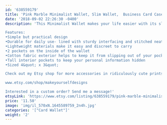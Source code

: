 ```yaml
---
id: '638559179'
title: 'Pink Marble Minimalist Wallet, Slim Wallet,  Business Card Case, Travel Wallet, Vegan Wallet, Small Wallet, Card Wallet, Credit Card Holder'
date: '2018-09-02 22:26:30 -0400'
description: 'This Minimalist Wallet makes your life easier with its slim design, making it easy to keep a wallet in your pocket. Functioning as a regular wallet, it easily holds your frequently used cards, IDs, business cards, and some folded bills. Perfect to take on a night out or to travel with to keep your personal information safe. Practical to run errands with, as it stays on your body when you need it.

Features:
•Simple but practical design
•Durable for daily use- lined with sturdy interfacing and stitched neatly with experience
•Lightweight materials make it easy and discreet to carry
•2 pockets on the inside of the wallet
•Cotton fabric exterior helps to keep it from slipping out of your pocket
•Tall interior pockets to keep your personal information hidden
•Sized 4&quot; x 3&quot; 

Check out my Etsy shop for more accessories in ridiculously cute prints:

www.etsy.com/shop/makeyourselfdesigns

Interested in a custom order? Send me a message!'
etsyLink: 'https://www.etsy.com/listing/638559179/pink-marble-minimalist-wallet-slim?utm_source=synctostaticsite&utm_medium=api&utm_campaign=api'
price: '11.50'
image: 'img/il_570xN.1645589759_2n4h.jpg'
categories: '["Card Wallet"]'
weight: '2'
---
```

